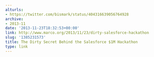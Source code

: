 ```yaml
---
alturls:
- https://twitter.com/bismark/status/404316639056764928
archive:
- 2013-11
date: '2013-11-23T18:32:53+00:00'
link: http://www.marco.org/2013/11/23/dirty-salesforce-hackathon
slug: '1385231573'
title: The Dirty Secret Behind the Salesforce $1M Hackathon
type: link
---
```




